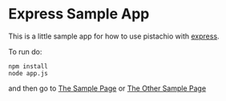 # Express Sample App

This is a little sample app for how to use pistachio with [express](http://expressjs.com).

To run do:

    npm install
    node app.js

and then go to [The Sample Page](http://localhost:8000/) or [The Other Sample Page](http://localhost:8000/other)
